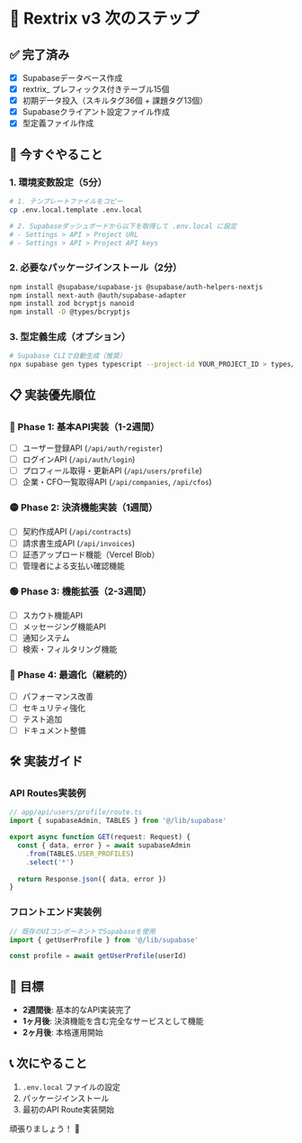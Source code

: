 # 🚀 Rextrix v3 次のステップ

## ✅ 完了済み
- [x] Supabaseデータベース作成
- [x] rextrix_ プレフィックス付きテーブル15個
- [x] 初期データ投入（スキルタグ36個 + 課題タグ13個）
- [x] Supabaseクライアント設定ファイル作成
- [x] 型定義ファイル作成

## 🔄 今すぐやること

### 1. 環境変数設定（5分）
```bash
# 1. テンプレートファイルをコピー
cp .env.local.template .env.local

# 2. Supabaseダッシュボードから以下を取得して .env.local に設定
# - Settings > API > Project URL
# - Settings > API > Project API keys
```

### 2. 必要なパッケージインストール（2分）
```bash
npm install @supabase/supabase-js @supabase/auth-helpers-nextjs
npm install next-auth @auth/supabase-adapter
npm install zod bcryptjs nanoid
npm install -D @types/bcryptjs
```

### 3. 型定義生成（オプション）
```bash
# Supabase CLIで自動生成（推奨）
npx supabase gen types typescript --project-id YOUR_PROJECT_ID > types/database.types.ts
```

## 📋 実装優先順位

### 🔴 Phase 1: 基本API実装（1-2週間）
- [ ] ユーザー登録API (`/api/auth/register`)
- [ ] ログインAPI (`/api/auth/login`)
- [ ] プロフィール取得・更新API (`/api/users/profile`)
- [ ] 企業・CFO一覧取得API (`/api/companies`, `/api/cfos`)

### 🟡 Phase 2: 決済機能実装（1週間）
- [ ] 契約作成API (`/api/contracts`)
- [ ] 請求書生成API (`/api/invoices`)
- [ ] 証憑アップロード機能（Vercel Blob）
- [ ] 管理者による支払い確認機能

### 🟢 Phase 3: 機能拡張（2-3週間）
- [ ] スカウト機能API
- [ ] メッセージング機能API
- [ ] 通知システム
- [ ] 検索・フィルタリング機能

### 🔵 Phase 4: 最適化（継続的）
- [ ] パフォーマンス改善
- [ ] セキュリティ強化
- [ ] テスト追加
- [ ] ドキュメント整備

## 🛠️ 実装ガイド

### API Routes実装例
```typescript
// app/api/users/profile/route.ts
import { supabaseAdmin, TABLES } from '@/lib/supabase'

export async function GET(request: Request) {
  const { data, error } = await supabaseAdmin
    .from(TABLES.USER_PROFILES)
    .select('*')
  
  return Response.json({ data, error })
}
```

### フロントエンド実装例
```typescript
// 既存のUIコンポーネントでSupabaseを使用
import { getUserProfile } from '@/lib/supabase'

const profile = await getUserProfile(userId)
```

## 🎯 目標
- **2週間後**: 基本的なAPI実装完了
- **1ヶ月後**: 決済機能を含む完全なサービスとして機能
- **2ヶ月後**: 本格運用開始

## 📞 次にやること
1. `.env.local` ファイルの設定
2. パッケージインストール
3. 最初のAPI Route実装開始

頑張りましょう！ 🚀